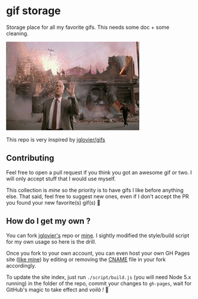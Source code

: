 # gif storage

Storage place for all my favorite gifs. This needs some doc + some cleaning.

![nothing to see here](flatten/nothing-to-see-here.gif)

This repo is very inspired by [jglovier/gifs](https://github.com/jglovier/gifs)

## Contributing

Feel free to open a pull request if you think you got an awesome gif or two. I will only accept stuff that I would use myself.

This collection is _mine_ so the priority is to have gifs I like before anything else. That said, feel free to suggest new ones, even if I don't accept the PR you found your new favorite(s) gif(s) :tada:

## How do I get my own ?

You can fork [jglovier's](https://github.com/jglovier/gifs/fork) repo or [mine](https://github.com/eramdam/gifs/fork). I sightly modified the style/build script for my own usage so here is the drill.

Once you fork to your own account, you can even host your own GH Pages site ([like mine](http://gifs.joelglovier.com/)) by editing or removing the [CNAME](https://github.com/jglovier/gifs/blob/gh-pages/CNAME) file in your fork accordingly.

To update the site index, just run `./script/build.js` (you will need Node 5.x running) in the folder of the repo, commit your changes to `gh-pages`, wait for GitHub's magic to take effect and _voilà !_ :tophat:

